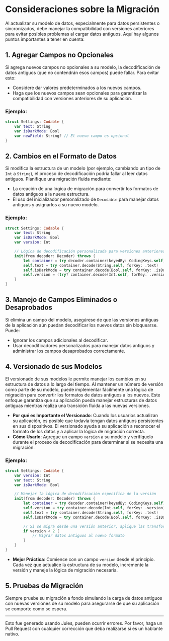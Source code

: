 # Consideraciones sobre la Migración

Al actualizar su modelo de datos, especialmente para datos persistentes o sincronizados, debe manejar la compatibilidad con versiones anteriores para evitar posibles problemas al cargar datos antiguos. Aquí hay algunos puntos importantes a tener en cuenta:

## 1. Agregar Campos no Opcionales
Si agrega nuevos campos no opcionales a su modelo, la decodificación de datos antiguos (que no contendrán esos campos) puede fallar. Para evitar esto:
- Considere dar valores predeterminados a los nuevos campos.
- Haga que los nuevos campos sean opcionales para garantizar la compatibilidad con versiones anteriores de su aplicación.

### Ejemplo:
```swift
struct Settings: Codable {
    var text: String
    var isDarkMode: Bool
    var newField: String? // El nuevo campo es opcional
}
```

## 2. Cambios en el Formato de Datos
Si modifica la estructura de un modelo (por ejemplo, cambiando un tipo de `Int` a `String`), el proceso de decodificación podría fallar al leer datos antiguos. Planifique una migración fluida mediante:
- La creación de una lógica de migración para convertir los formatos de datos antiguos a la nueva estructura.
- El uso del inicializador personalizado de `Decodable` para manejar datos antiguos y asignarlos a su nuevo modelo.

### Ejemplo:
```swift
struct Settings: Codable {
    var text: String
    var isDarkMode: Bool
    var version: Int

    // Lógica de decodificación personalizada para versiones anteriores
    init(from decoder: Decoder) throws {
        let container = try decoder.container(keyedBy: CodingKeys.self)
        self.text = try container.decode(String.self, forKey: .text)
        self.isDarkMode = try container.decode(Bool.self, forKey: .isDarkMode)
        self.version = (try? container.decode(Int.self, forKey: .version)) ?? 1 // Valor predeterminado para datos antiguos
    }
}
```

## 3. Manejo de Campos Eliminados o Desaprobados
Si elimina un campo del modelo, asegúrese de que las versiones antiguas de la aplicación aún puedan decodificar los nuevos datos sin bloquearse. Puede:
- Ignorar los campos adicionales al decodificar.
- Usar decodificadores personalizados para manejar datos antiguos y administrar los campos desaprobados correctamente.

## 4. Versionado de sus Modelos

El versionado de sus modelos le permite manejar los cambios en su estructura de datos a lo largo del tiempo. Al mantener un número de versión como parte de su modelo, puede implementar fácilmente una lógica de migración para convertir los formatos de datos antiguos a los nuevos. Este enfoque garantiza que su aplicación pueda manejar estructuras de datos antiguas mientras realiza una transición fluida a las nuevas versiones.

- **Por qué es Importante el Versionado**: Cuando los usuarios actualizan su aplicación, es posible que todavía tengan datos antiguos persistentes en sus dispositivos. El versionado ayuda a su aplicación a reconocer el formato de los datos y a aplicar la lógica de migración correcta.
- **Cómo Usarlo**: Agregue un campo `version` a su modelo y verifíquelo durante el proceso de decodificación para determinar si se necesita una migración.

### Ejemplo:
```swift
struct Settings: Codable {
    var version: Int
    var text: String
    var isDarkMode: Bool

    // Manejar la lógica de decodificación específica de la versión
    init(from decoder: Decoder) throws {
        let container = try decoder.container(keyedBy: CodingKeys.self)
        self.version = try container.decode(Int.self, forKey: .version)
        self.text = try container.decode(String.self, forKey: .text)
        self.isDarkMode = try container.decode(Bool.self, forKey: .isDarkMode)

        // Si se migra desde una versión anterior, aplique las transformaciones necesarias aquí
        if version < 2 {
            // Migrar datos antiguos al nuevo formato
        }
    }
}
```

- **Mejor Práctica**: Comience con un campo `version` desde el principio. Cada vez que actualice la estructura de su modelo, incremente la versión y maneje la lógica de migración necesaria.

## 5. Pruebas de Migración
Siempre pruebe su migración a fondo simulando la carga de datos antiguos con nuevas versiones de su modelo para asegurarse de que su aplicación se comporte como se espera.

---
Esto fue generado usando Jules, pueden ocurrir errores. Por favor, haga un Pull Request con cualquier corrección que deba realizarse si es un hablante nativo.
